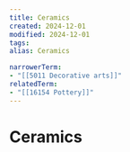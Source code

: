 ```yaml
---
title: Ceramics
created: 2024-12-01
modified: 2024-12-01
tags: 
alias: Ceramics

narrowerTerm:
- "[[5011 Decorative arts]]"
relatedTerm:
- "[[16154 Pottery]]"
---
```

# Ceramics
